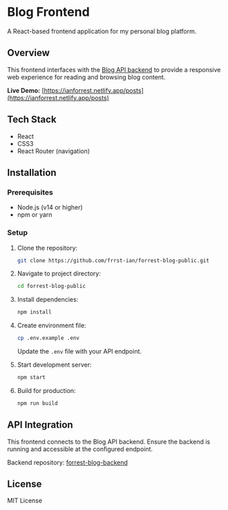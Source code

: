 # Blog Frontend

A React-based frontend application for my personal blog platform.

## Overview

This frontend interfaces with the [Blog API backend](https://github.com/frrst-ian/forrest-blog-backend) to provide a responsive web experience for reading and browsing blog content.

**Live Demo:** [https://ianforrest.netlify.app/posts](https://ianforrest.netlify.app/posts)

## Tech Stack

- React
- CSS3
- React Router (navigation)

## Installation

### Prerequisites
- Node.js (v14 or higher)
- npm or yarn

### Setup

1. Clone the repository:
   ```bash
   git clone https://github.com/frrst-ian/forrest-blog-public.git
   ```

2. Navigate to project directory:
   ```bash
   cd forrest-blog-public
   ```

3. Install dependencies:
   ```bash
   npm install
   ```

4. Create environment file:
   ```bash
   cp .env.example .env
   ```
   Update the `.env` file with your API endpoint.

5. Start development server:
   ```bash
   npm start
   ```

6. Build for production:
   ```bash
   npm run build
   ```

## API Integration

This frontend connects to the Blog API backend. Ensure the backend is running and accessible at the configured endpoint.

Backend repository: [forrest-blog-backend](https://github.com/frrst-ian/forrest-blog-backend)

## License

MIT License